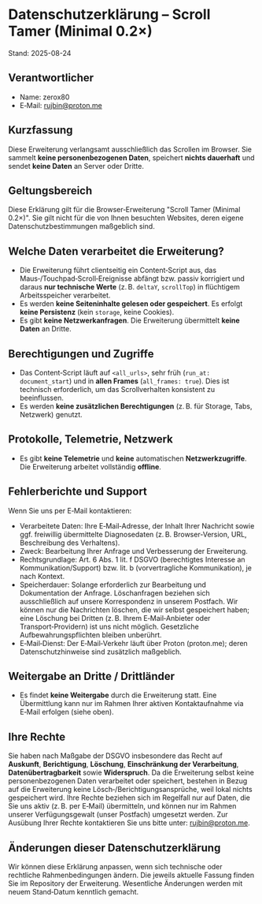 # Datenschutzerklärung – Scroll Tamer (Minimal 0.2×)

Stand: 2025-08-24

## Verantwortlicher
- Name: zerox80
- E‑Mail: rujbin@proton.me

## Kurzfassung
Diese Erweiterung verlangsamt ausschließlich das Scrollen im Browser. Sie sammelt **keine personenbezogenen Daten**, speichert **nichts dauerhaft** und sendet **keine Daten** an Server oder Dritte.

## Geltungsbereich
Diese Erklärung gilt für die Browser‑Erweiterung "Scroll Tamer (Minimal 0.2×)". Sie gilt nicht für die von Ihnen besuchten Websites, deren eigene Datenschutzbestimmungen maßgeblich sind.

## Welche Daten verarbeitet die Erweiterung?
- Die Erweiterung führt clientseitig ein Content‑Script aus, das Maus‑/Touchpad‑Scroll‑Ereignisse abfängt bzw. passiv korrigiert und daraus **nur technische Werte** (z. B. `deltaY`, `scrollTop`) in flüchtigem Arbeitsspeicher verarbeitet.
- Es werden **keine Seiteninhalte gelesen oder gespeichert**. Es erfolgt **keine Persistenz** (kein `storage`, keine Cookies).
- Es gibt **keine Netzwerkanfragen**. Die Erweiterung übermittelt **keine Daten** an Dritte.

## Berechtigungen und Zugriffe
- Das Content‑Script läuft auf `<all_urls>`, sehr früh (`run_at: document_start`) und in **allen Frames** (`all_frames: true`). Dies ist technisch erforderlich, um das Scrollverhalten konsistent zu beeinflussen.
- Es werden **keine zusätzlichen Berechtigungen** (z. B. für Storage, Tabs, Netzwerk) genutzt.

## Protokolle, Telemetrie, Netzwerk
- Es gibt **keine Telemetrie** und **keine** automatischen **Netzwerkzugriffe**. Die Erweiterung arbeitet vollständig **offline**.

## Fehlerberichte und Support
Wenn Sie uns per E‑Mail kontaktieren:
- Verarbeitete Daten: Ihre E‑Mail‑Adresse, der Inhalt Ihrer Nachricht sowie ggf. freiwillig übermittelte Diagnosedaten (z. B. Browser‑Version, URL, Beschreibung des Verhaltens).
- Zweck: Bearbeitung Ihrer Anfrage und Verbesserung der Erweiterung.
- Rechtsgrundlage: Art. 6 Abs. 1 lit. f DSGVO (berechtigtes Interesse an Kommunikation/Support) bzw. lit. b (vorvertragliche Kommunikation), je nach Kontext.
- Speicherdauer: Solange erforderlich zur Bearbeitung und Dokumentation der Anfrage. Löschanfragen beziehen sich ausschließlich auf unsere Korrespondenz in unserem Postfach. Wir können nur die Nachrichten löschen, die wir selbst gespeichert haben; eine Löschung bei Dritten (z. B. Ihrem E‑Mail‑Anbieter oder Transport‑Providern) ist uns nicht möglich. Gesetzliche Aufbewahrungspflichten bleiben unberührt.
- E‑Mail‑Dienst: Der E‑Mail‑Verkehr läuft über Proton (proton.me); deren Datenschutzhinweise sind zusätzlich maßgeblich.

## Weitergabe an Dritte / Drittländer
- Es findet **keine Weitergabe** durch die Erweiterung statt. Eine Übermittlung kann nur im Rahmen Ihrer aktiven Kontaktaufnahme via E‑Mail erfolgen (siehe oben).

## Ihre Rechte
Sie haben nach Maßgabe der DSGVO insbesondere das Recht auf **Auskunft**, **Berichtigung**, **Löschung**, **Einschränkung der Verarbeitung**, **Datenübertragbarkeit** sowie **Widerspruch**. 
Da die Erweiterung selbst keine personenbezogenen Daten verarbeitet oder speichert, bestehen in Bezug auf die Erweiterung keine Lösch‑/Berichtigungsansprüche, weil lokal nichts gespeichert wird. Ihre Rechte beziehen sich im Regelfall nur auf Daten, die Sie uns aktiv (z. B. per E‑Mail) übermitteln, und können nur im Rahmen unserer Verfügungsgewalt (unser Postfach) umgesetzt werden. Zur Ausübung Ihrer Rechte kontaktieren Sie uns bitte unter: rujbin@proton.me.

## Änderungen dieser Datenschutzerklärung
Wir können diese Erklärung anpassen, wenn sich technische oder rechtliche Rahmenbedingungen ändern. Die jeweils aktuelle Fassung finden Sie im Repository der Erweiterung. Wesentliche Änderungen werden mit neuem Stand‑Datum kenntlich gemacht.
